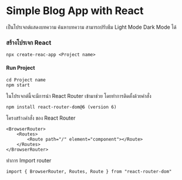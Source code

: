 # Simple Blog App with React
เป็นโปรเจกต์แสดงบทความ ค้นหาบทความ สามารถปรับธีม Light Mode Dark Mode ได้

### สร้างโปรเจก React
```
npx create-reac-app <Project name>
```
####  Run Project
```
cd Project name
npm start
```
ในโปรเจกต์นี้จะมีการนำ React Router เข้ามาช่วย โดยทำการติดตั้งด้วยคำสั่ง
```
npm install react-router-dom@6 (version 6)
```
โครงสร้างคำสั่ง ของ React Router
```
<BrowserRouter>
	<Routes>
		<Route path="/" element="component"></Route>
	</Routes>
</BrowserRouter>
```
ทำการ Import router
```
import { BrowserRouter, Routes, Route } from "react-router-dom"
